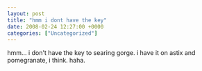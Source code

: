 ```yaml
---
layout: post
title: "hmm i dont have the key"
date: 2008-02-24 12:27:00 +0000
categories: ["Uncategorized"]
---
```


hmm... i don't have the key to searing gorge. i have it on astix and pomegranate, i think. haha.
